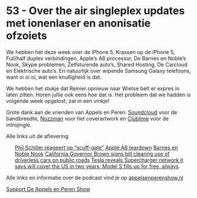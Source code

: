 # 53 - Over the air singleplex updates met ionenlaser en anonisatie ofzoiets

<p>We hebben het deze week over de iPhone 5, Krassen op de iPhone 5, Full/half duplex verbindingen, Apple’s A6 processor, De Barnes en Noble’s Nook, Skype problemen, Zelfsturende auto’s, Shared Hosting, De Carcloud en Elektrische auto’s. En natuurlijk over wipende Samsung Galaxy telefoons, want oi oi oi, wat een knulligheid is dat.</p>

<p>We hebben het stukje dat Reinier opnieuw naar Wietse belt er expres in laten zitten. Horen jullie ook eens hoe dat is. Het probleem dat we hadden is volgende week opgelost, zat in een vinkje!</p>

<p>Grote dank aan de vrienden van Appels en Peren: <a href="http://soundcloud.com/">Soundcloud</a> voor de bandbreedte, <a href="http://www.nozzman.com/">Nozzman</a> voor het coverartwork en <a href="http://twitter.com/#!/clublime">Clublime</a> voor de introjingle.</p>

<p>Alle links uit de aflevering</p>

<ul><a href="http://9to5mac.com/2012/09/25/apple-marketing-svp-comments-on-iphone-5-scratches-and-chips-that-is-normal-for-aluminum-products/">Phil Schiller reageert op “scuff-gate”</a>
<a href="http://www.ifixit.com/Teardown/Apple-A6-Teardown/10528/1">Apple A6 teardown</a>
<a href="http://www.theverge.com/2012/9/26/3409362/barnes-noble-fires-back-at-amazon-with-new-nook-hd-and-hd-tablets">Barnes en Noble Nook</a>
<a href="http://www.engadget.com/2012/09/25/california-governor-brown-signs-bill-clearing-use-of-driverless-cars/">California Governor Brown signs bill clearing use of driverless cars on public roads</a>
<a href="http://www.engadget.com/2012/09/24/tesla-supercharger/">Tesla reveals Supercharger network it says will cover the US in two years; Model S fills up for free, always</a>
</ul>

<p>Alle links en informatie over de podcast vind je op <a href="http://appelsenperenshow.nl/">appelsenperenshow.nl</a></p><p><a href="https://www.patreon.com/appelsenperenshow" rel="payment">Support De Appels en Peren Show</a></p>